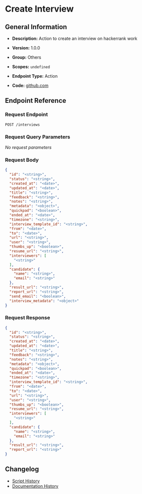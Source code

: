 <!-- BEGIN GENERATED CONTENT -->
# Create Interview

## General Information

- **Description:** Action to create an interview on hackerrank work

- **Version:** 1.0.0
- **Group:** Others
- **Scopes:** `undefined`
- **Endpoint Type:** Action
- **Code:** [github.com](https://github.com/NangoHQ/integration-templates/tree/main/integrations/hackerrank-work/actions/create-interview.ts)


## Endpoint Reference

### Request Endpoint

`POST /interviews`

### Request Query Parameters

_No request parameters_

### Request Body

```json
{
  "id": "<string>",
  "status": "<string>",
  "created_at": "<date>",
  "updated_at": "<date>",
  "title": "<string>",
  "feedback": "<string>",
  "notes": "<string>",
  "metadata": "<object>",
  "quickpad": "<boolean>",
  "ended_at": "<date>",
  "timezone": "<string>",
  "interview_template_id": "<string>",
  "from": "<date>",
  "to": "<date>",
  "url": "<string>",
  "user": "<string>",
  "thumbs_up": "<boolean>",
  "resume_url": "<string>",
  "interviewers": [
    "<string>"
  ],
  "candidate": {
    "name": "<string>",
    "email": "<string>"
  },
  "result_url": "<string>",
  "report_url": "<string>",
  "send_email": "<boolean>",
  "interview_metadata": "<object>"
}
```

### Request Response

```json
{
  "id": "<string>",
  "status": "<string>",
  "created_at": "<date>",
  "updated_at": "<date>",
  "title": "<string>",
  "feedback": "<string>",
  "notes": "<string>",
  "metadata": "<object>",
  "quickpad": "<boolean>",
  "ended_at": "<date>",
  "timezone": "<string>",
  "interview_template_id": "<string>",
  "from": "<date>",
  "to": "<date>",
  "url": "<string>",
  "user": "<string>",
  "thumbs_up": "<boolean>",
  "resume_url": "<string>",
  "interviewers": [
    "<string>"
  ],
  "candidate": {
    "name": "<string>",
    "email": "<string>"
  },
  "result_url": "<string>",
  "report_url": "<string>"
}
```

## Changelog

- [Script History](https://github.com/NangoHQ/integration-templates/commits/main/integrations/hackerrank-work/actions/create-interview.ts)
- [Documentation History](https://github.com/NangoHQ/integration-templates/commits/main/integrations/hackerrank-work/actions/create-interview.md)

<!-- END  GENERATED CONTENT -->

